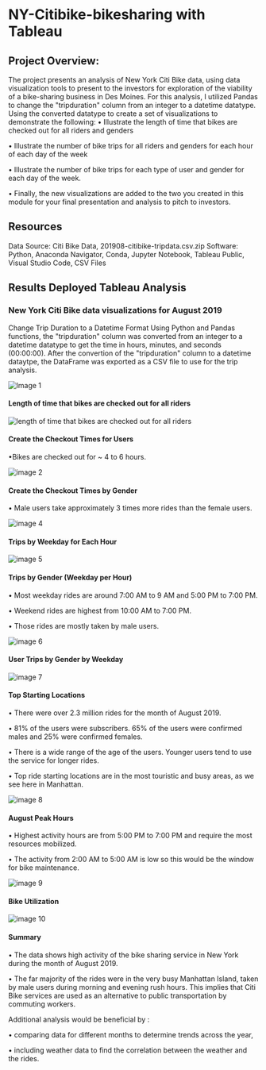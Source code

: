 # NY-Citibike-bikesharing with Tableau

##  Project Overview:
The project presents an analysis of New York Citi Bike data, using data visualization tools to present to the investors for exploration of the viability of a bike-sharing business in Des Moines. For this analysis, I utilized Pandas to change the "tripduration" column from an integer to a datetime datatype. Using the converted datatype to create a set of visualizations to demonstrate the following:
• Illustrate the length of time that bikes are checked out for all riders and genders

• Illustrate the number of bike trips for all riders and genders for each hour of each day of the week

• Illustrate the number of bike trips for each type of user and gender for each day of the week.

• Finally, the new visualizations are added to the two you created in this module for your final presentation and analysis to pitch to investors.

##  Resources
Data Source: Citi Bike Data, 201908-citibike-tripdata.csv.zip
Software: Python, Anaconda Navigator, Conda, Jupyter Notebook, Tableau Public, Visual Studio Code, CSV Files

##   Results Deployed Tableau Analysis
###  New York Citi Bike data visualizations for August 2019
Change Trip Duration to a Datetime Format Using Python and Pandas functions, the "tripduration" column was converted from an integer to a datetime datatype to get the time in hours, minutes, and seconds (00:00:00). After the convertion of the "tripduration" column to a datetime dataytpe, the DataFrame was exported as a CSV file to use for the trip analysis.

![Image 1 ](https://github.com/jhansolo33/NY-Citibike-bikesharing/assets/119264589/b0cf41b4-74cf-4ac2-a78d-75035984d88e)


####  Length of time that bikes are checked out for all riders

![length of time that bikes are checked out for all riders](https://github.com/jhansolo33/NY-Citibike-bikesharing/assets/119264589/0b0de12a-8661-4c88-93d3-684eb2b1c657)




####  Create the Checkout Times for Users
•Bikes are checked out for ~ 4 to 6 hours.

![image 2](https://github.com/jhansolo33/NY-Citibike-bikesharing/assets/119264589/2344802e-cbf3-4f82-b4d3-53db27843c92)


####  Create the Checkout Times by Gender
• Male users take approximately 3 times more rides than the female users.

![image 4 ](https://github.com/jhansolo33/NY-Citibike-bikesharing/assets/119264589/e8ff754b-2e1e-4e23-8ba7-a1d24cc4ea9a)


####  Trips by Weekday for Each Hour

![image 5](https://github.com/jhansolo33/NY-Citibike-bikesharing/assets/119264589/9a4887e6-38c5-4ef3-bfb3-20e721fbf4f2)


####  Trips by Gender (Weekday per Hour)

• Most weekday rides are around 7:00 AM to 9 AM and 5:00 PM to 7:00 PM.

• Weekend rides are highest from 10:00 AM to 7:00 PM.

• Those rides are mostly taken by male users.

![image 6 ](https://github.com/jhansolo33/NY-Citibike-bikesharing/assets/119264589/47e96e7e-6b7a-4f8e-8379-49802a6527b4)


####  User Trips by Gender by Weekday

![image 7](https://github.com/jhansolo33/NY-Citibike-bikesharing/assets/119264589/97de9a47-6c55-46f8-bdae-a90788c45d15)



####  Top Starting Locations

• There were over 2.3 million rides for the month of August 2019.

• 81% of the users were subscribers. 65% of the users were confirmed males and 25% were confirmed females.

• There is a wide range of the age of the users. Younger users tend to use the service for longer rides.

• Top ride starting locations are in the most touristic and busy areas, as we see here in Manhattan.

![image 8](https://github.com/jhansolo33/NY-Citibike-bikesharing/assets/119264589/0cbc90cc-d3ba-4838-b73c-843f0dbe7bdc)



####  August Peak Hours
• Highest activity hours are from 5:00 PM to 7:00 PM and require the most resources mobilized.

• The activity from 2:00 AM to 5:00 AM is low so this would be the window for bike maintenance.

![image 9 ](https://github.com/jhansolo33/NY-Citibike-bikesharing/assets/119264589/7ab73651-80ff-4485-8b6c-73df5833417f)



####  Bike Utilization

![image 10 ](https://github.com/jhansolo33/NY-Citibike-bikesharing/assets/119264589/85479795-d87f-4acc-921e-d08b74dbb233)



####  Summary
• The data shows high activity of the bike sharing service in New York during the month of August 2019.

• The far majority of the rides were in the very busy Manhattan Island, taken by male users during morning and evening rush hours. This implies that Citi Bike services are used as an alternative to public transportation by commuting workers.

Additional analysis would be beneficial by :

• comparing data for different months to determine trends across the year,

• including weather data to find the correlation between the weather and the rides.
